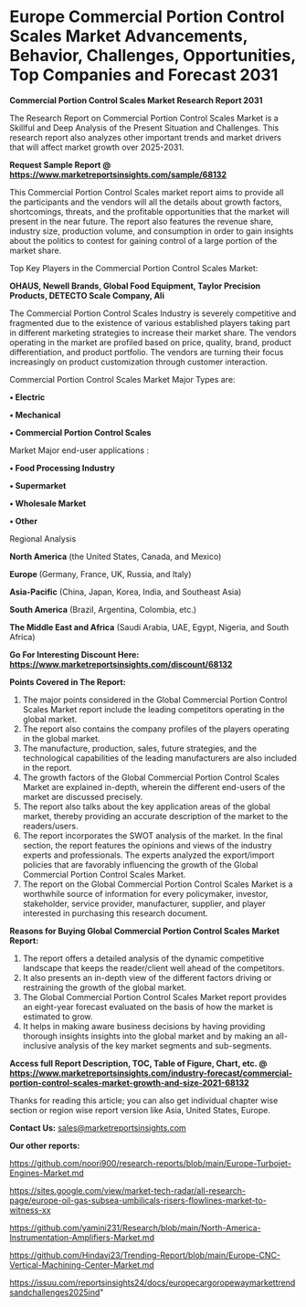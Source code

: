 # Europe Commercial Portion Control Scales Market Advancements, Behavior, Challenges, Opportunities, Top Companies and Forecast 2031

<strong>Commercial Portion Control Scales Market Research Report 2031</strong>

The Research Report on Commercial Portion Control Scales Market is a Skillful and Deep Analysis of the Present Situation and Challenges. This research report also analyzes other important trends and market drivers that will affect market growth over 2025-2031.

<strong>Request Sample Report @ <a href=https://www.marketreportsinsights.com/sample/68132>https://www.marketreportsinsights.com/sample/68132</a></strong>

This Commercial Portion Control Scales market report aims to provide all the participants and the vendors will all the details about growth factors, shortcomings, threats, and the profitable opportunities that the market will present in the near future. The report also features the revenue share, industry size, production volume, and consumption in order to gain insights about the politics to contest for gaining control of a large portion of the market share.

Top Key Players in the Commercial Portion Control Scales Market:

<strong>OHAUS, Newell Brands, Global Food Equipment, Taylor Precision Products, DETECTO Scale Company, Ali</strong>

The Commercial Portion Control Scales Industry is severely competitive and fragmented due to the existence of various established players taking part in different marketing strategies to increase their market share. The vendors operating in the market are profiled based on price, quality, brand, product differentiation, and product portfolio. The vendors are turning their focus increasingly on product customization through customer interaction.

Commercial Portion Control Scales Market Major Types are:

<strong>• Electric

• Mechanical

• Commercial Portion Control Scales</strong>

Market Major end-user applications :

<strong>• Food Processing Industry

• Supermarket

• Wholesale Market

• Other</strong>

Regional Analysis

</u><strong><b>North America</b></strong> (the United States, Canada, and Mexico)

<strong><b>Europe </b></strong>(Germany, France, UK, Russia, and Italy)

<strong><b>Asia-Pacific</b></strong> (China, Japan, Korea, India, and Southeast Asia)

<strong><b>South America</b></strong> (Brazil, Argentina, Colombia, etc.)

<strong><b>The Middle East and Africa</b></strong> (Saudi Arabia, UAE, Egypt, Nigeria, and South Africa)

<strong>Go For Interesting Discount Here: <a href=https://www.marketreportsinsights.com/discount/68132>https://www.marketreportsinsights.com/discount/68132</a></strong>

<strong>Points Covered in The Report:</strong>
<ol>
  <li>The major points considered in the Global Commercial Portion Control Scales Market report include the leading competitors operating in the global market.</li>
  <li>The report also contains the company profiles of the players operating in the global market.</li>
  <li>The manufacture, production, sales, future strategies, and the technological capabilities of the leading manufacturers are also included in the report.</li>
  <li>The growth factors of the Global Commercial Portion Control Scales Market are explained in-depth, wherein the different end-users of the market are discussed precisely.</li>
  <li>The report also talks about the key application areas of the global market, thereby providing an accurate description of the market to the readers/users.</li>
  <li>The report incorporates the SWOT analysis of the market. In the final section, the report features the opinions and views of the industry experts and professionals. The experts analyzed the export/import policies that are favorably influencing the growth of the Global Commercial Portion Control Scales Market.</li>
  <li>The report on the Global Commercial Portion Control Scales Market is a worthwhile source of information for every policymaker, investor, stakeholder, service provider, manufacturer, supplier, and player interested in purchasing this research document.</li>
</ol>
<strong>Reasons for Buying Global Commercial Portion Control Scales Market Report:</strong>

<ol>
  <li>The report offers a detailed analysis of the dynamic competitive landscape that keeps the reader/client well ahead of the competitors.</li>
  <li>It also presents an in-depth view of the different factors driving or restraining the growth of the global market.</li>
  <li>The Global Commercial Portion Control Scales Market report provides an eight-year forecast evaluated on the basis of how the market is estimated to grow.</li>
  <li>It helps in making aware business decisions by having providing thorough insights insights into the global market and by making an all-inclusive analysis of the key market segments and sub-segments.</li>
</ol>
<strong>Access full Report Description, TOC, Table of Figure, Chart, etc. @ <a href=https://www.marketreportsinsights.com/industry-forecast/commercial-portion-control-scales-market-growth-and-size-2021-68132>https://www.marketreportsinsights.com/industry-forecast/commercial-portion-control-scales-market-growth-and-size-2021-68132</a></strong>


Thanks for reading this article; you can also get individual chapter wise section or region wise report version like Asia, United States, Europe.

<strong>Contact Us:</strong>
sales@marketreportsinsights.com

<strong>Our other reports:</strong>

<a href=https://github.com/noori900/research-reports/blob/main/Europe-Turbojet-Engines-Market.md>https://github.com/noori900/research-reports/blob/main/Europe-Turbojet-Engines-Market.md</a>

<a href=https://sites.google.com/view/market-tech-radar/all-research-page/europe-oil-gas-subsea-umbilicals-risers-flowlines-market-to-witness-xx>https://sites.google.com/view/market-tech-radar/all-research-page/europe-oil-gas-subsea-umbilicals-risers-flowlines-market-to-witness-xx</a>

<a href=https://github.com/yamini231/Research/blob/main/North-America-Instrumentation-Amplifiers-Market.md>https://github.com/yamini231/Research/blob/main/North-America-Instrumentation-Amplifiers-Market.md</a>

<a href=https://github.com/Hindavi23/Trending-Report/blob/main/Europe-CNC-Vertical-Machining-Center-Market.md>https://github.com/Hindavi23/Trending-Report/blob/main/Europe-CNC-Vertical-Machining-Center-Market.md</a>

<a href=https://issuu.com/reportsinsights24/docs/europecargoropewaymarkettrendsandchallenges2025ind>https://issuu.com/reportsinsights24/docs/europecargoropewaymarkettrendsandchallenges2025ind</a>"
